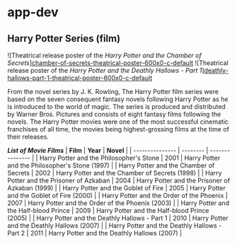 # app-dev

## Harry Potter Series (film)
![Theatrical release poster of the _Harry Potter and the Chamber of Secrets_][chamber-of-secrets-theatrical-poster-600x0-c-default](https://github.com/white-coffie/app-dev/assets/169127985/c4c9177a-ce01-4483-9b9d-35b1d5e10dcf)
![Theatrical release poster of the _Harry Potter and the Deathly Hallows - Part 1_][deathly-hallows-part-1-theatrical-poster-600x0-c-default](https://github.com/white-coffie/app-dev/assets/169127985/23fd3b3b-e7c8-46b3-a36b-5aeadd952bdf)


  From the novel series by J. K. Rowling, The Harry Potter film series were based on the seven consequent fantasy novels following Harry Potter as he is introduced to the world of magic. The series is produced and distributed by Warner Bros. Pictures and consists of eight fantasy films following the novels. The Harry Potter movies were one of the most successful cinematic franchises of all time, the movies being highest-grossing films at the time of their releases. 


***List of Movie Films***
| **Film** | **Year** | **Novel** |
| --------------- | -------- | --------------- |
| Harry Potter and the Philosopher's Stone | 2001 | Harry Potter and the Philosopher's Stone (1997) |
| Harry Potter and the Chamber of Secrets | 2002 | Harry Potter and the Chamber of Secrets (1998) |
| Harry Potter and the Prisoner of Azkaban | 2004 | Harry Potter and the Prisoner of Azkaban (1999) |
| Harry Potter and the Goblet of Fire | 2005 | Harry Potter and the Goblet of Fire (2000) |
| Harry Potter and the Order of the Phoenix | 2007 | Harry Potter and the Order of the Phoenix (2003) |
| Harry Potter and the Half-blood Prince | 2009 | Harry Potter and the Half-blood Prince (2005) |
| Harry Potter and the Deathly Hallows - Part 1 | 2010 | Harry Potter and the Deathly Hallows (2007) |
| Harry Potter and the Deathly Hallows - Part 2 | 2011 | Harry Potter and the Deathly Hallows (2007) |




